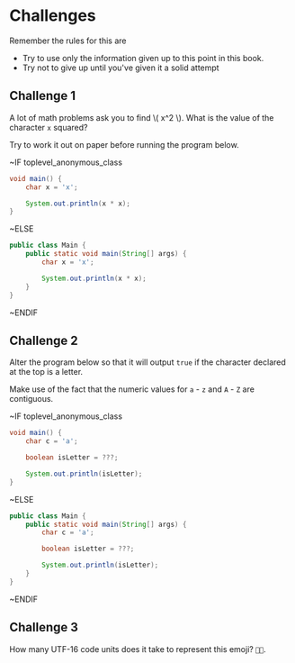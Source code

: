 # Challenges

Remember the rules for this are

* Try to use only the information given up to this point in this book.
* Try not to give up until you've given it a solid attempt

## Challenge 1

A lot of math problems ask you to find \\( x^2 \\). What is the value of the character `x` squared?

Try to work it out on paper before running the program below.

~IF toplevel_anonymous_class

```java
void main() {
    char x = 'x';

    System.out.println(x * x);
}
```

~ELSE

```java
public class Main {
    public static void main(String[] args) {
        char x = 'x';

        System.out.println(x * x);
    }
}
```

~ENDIF

## Challenge 2

Alter the program below so that it will output `true` if the character declared at the top is a letter.

Make use of the fact that the numeric values for `a` - `z` and `A` - `Z` are contiguous.

~IF toplevel_anonymous_class

```java
void main() {
    char c = 'a';

    boolean isLetter = ???;

    System.out.println(isLetter);
}
```

~ELSE

```java
public class Main {
    public static void main(String[] args) {
        char c = 'a';

        boolean isLetter = ???;

        System.out.println(isLetter);
    }
}
```

~ENDIF

## Challenge 3

How many UTF-16 code units does it take to represent this emoji? `👨‍🍳`.
